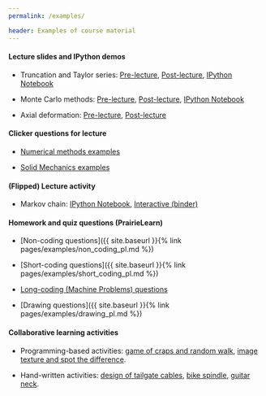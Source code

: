 ```yaml
---
permalink: /examples/

header: Examples of course material
---
```



<a name="lecture_notes"></a>
#### Lecture slides and IPython demos

- Truncation and Taylor series: <a href="{{ site.baseurl }}/pages/examples/8-Taylor-inclass.pdf" target="blank">Pre-lecture</a>, <a href="{{ site.baseurl }}/pages/examples/Lecture8-Sept19.pdf" target="blank">Post-lecture</a>, <a href="{{ site.baseurl }}/pages/examples/Taking_Derivatives_Using_Sympy.html" target="blank">IPython Notebook</a>

- Monte Carlo methods: <a href="{{ site.baseurl }}/pages/examples/9-MonteCarlo-inclass.pdf" target="blank">Pre-lecture</a>, <a href="{{ site.baseurl }}/pages/examples/Lecture9-Sept24.pdf" target="blank">Post-lecture</a>, <a href="{{ site.baseurl }}/pages/examples/calculate_pi.html" target="blank">IPython Notebook</a>

- Axial deformation: <a href="{{ site.baseurl }}/pages/examples/TAM251_Chapter4_prelecture.pdf" target="blank">Pre-lecture</a>, <a href="{{ site.baseurl }}/pages/examples/TAM251-postlecture.pdf" target="blank">Post-lecture</a>

<a name="clicker"></a>
#### Clicker questions for lecture

- <a href="{{ site.baseurl }}/pages/examples/iclicker_examples.pdf" target="blank">Numerical methods examples</a>

- <a href="{{ site.baseurl }}/pages/examples/TAM251-clicker-questions.pdf" target="blank">Solid Mechanics examples</a>


<a name="flipped"></a>
#### (Flipped) Lecture activity

- Markov chain: <a href="{{ site.baseurl }}/pages/examples/CA5-Markov-chains-student.html" target="blank">IPython Notebook</a>, <a href="https://mybinder.org/v2/gh/cs357/demos-cs357/master?filepath=/CA5-markov/CA5-Markov-chains-student.ipynb" target="blank">Interactive (binder)</a>


<a name="PL_questions"></a>
#### Homework and quiz questions (PrairieLearn)

- [Non-coding questions]({{ site.baseurl }}{% link pages/examples/non_coding_pl.md %})

- [Short-coding questions]({{ site.baseurl }}{% link pages/examples/short_coding_pl.md %})

- <a href="{{ site.baseurl }}/pages/examples/MP_truss.pdf" target="blank">Long-coding (Machine Problems) questions</a>

- [Drawing questions]({{ site.baseurl }}{% link pages/examples/drawing_pl.md %})

<a name="colab_activity"></a>
#### Collaborative learning activities

- Programming-based activities: <a href="{{ site.baseurl }}/pages/examples/Monte-Carlo-Methods-student.html" target="blank">game of craps and random walk</a>, <a href="{{ site.baseurl }}/pages/examples/Week6-student.html" target="blank">image texture and spot the difference</a>.

- Hand-written activities: <a href="{{ site.baseurl }}/pages/examples/Worksheet03.pdf" target="blank">design of tailgate cables</a>, <a href="{{ site.baseurl }}/pages/examples/Worksheet08.pdf" target="blank">bike spindle</a>, <a href="{{ site.baseurl }}/pages/examples/Worksheet14.pdf" target="blank">guitar neck</a>.
